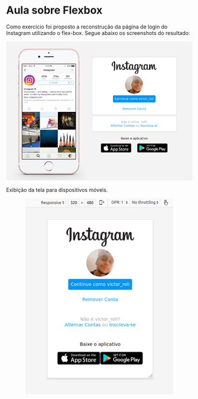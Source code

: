 # Aula sobre Flexbox

Como exercício foi proposto a reconstrução da página de login do Instagram utilizando o flex-box. Segue abaixo os screenshots do resultado:

<p align="center">
  <img src="./img/screenshot.png" alt="Screenshot da tela web" width="700px"/>
</p>

Exibição da tela para dispositivos móveis.

<p align="center">
  <img src="./img/screenshot_mobile.png" alt="Screenshot da tela para dispositivos móveis" width="400px" />
</p>
